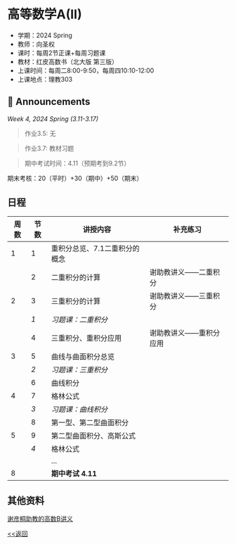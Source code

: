 # 高等数学A(II)

* 学期：2024 Spring
* 教师：向圣权
* 课时：每周2节正课+每周习题课
* 教材：红皮高数书（北大版 第三版）
* 上课时间：每周二8:00-9:50，每周四10:10-12:00
* 上课地点：理教303

## 📢 Announcements

*Week 4, 2024 Spring (3.11-3.17)*

> 作业3.5: 无

> 作业3.7: 教材习题

> 期中考试时间：4.11（预期考到9.2节）

期末考核：20（平时）+30（期中）+50（期末）

## 日程

| 周数 |节数| 讲授内容 | 补充练习 |
| ---- |----| -------- | -------- |
|1|1|重积分总览、7.1二重积分的概念||
||2|二重积分的计算|谢助教讲义——二重积分|
|2|3|三重积分的计算|谢助教讲义——三重积分|
||*1*|*习题课：二重积分*||
||4|三重积分、重积分应用|谢助教讲义——重积分应用|
|3|5|曲线与曲面积分总览||
||*2*|*习题课：三重积分*||
||6|曲线积分||
|4|7|格林公式||
||*3*|*习题课：曲线积分*||
||8|第一型、第二型曲面积分||
|5|9|第二型曲面积分、高斯公式||
||*4*|格林公式||
|||...||
|8||**期中考试 4.11**||

## 其他资料

[谢彦桐助教的高数B讲义](https://darkoxie.github.io)

[<<返回](university_courses)